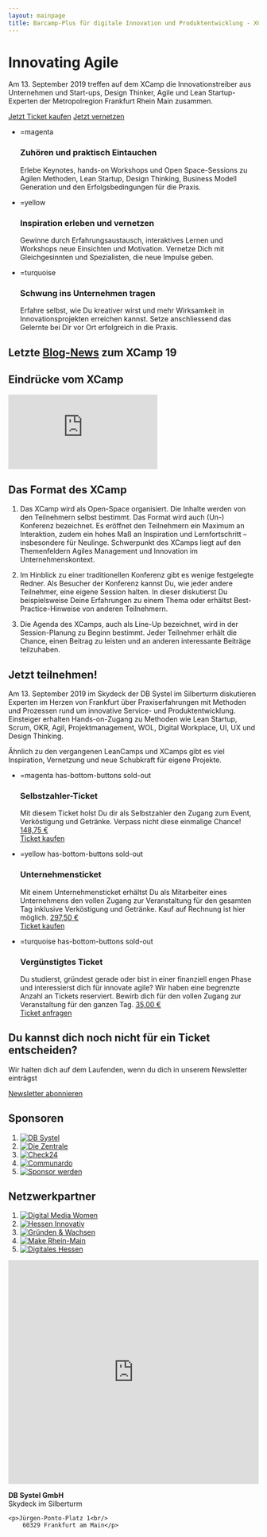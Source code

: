 ```yaml
---
layout: mainpage
title: Barcamp-Plus für digitale Innovation und Produktentwicklung - XCamp 2019 
---
```


# Innovating Agile
Am 13. September 2019 treffen auf dem XCamp die Innovationstreiber aus Unternehmen und Start-ups, Design Thinker, Agile und Lean Startup-Experten der Metropolregion Frankfurt Rhein Main zusammen.

<a href="tickets" class="big button yellow">Jetzt Ticket kaufen</a>
<a href="./" class="big button turquoise">Jetzt vernetzen</a>

- =magenta

  <span class="checkmark"></span>
  ### Zuhören und praktisch Eintauchen
  Erlebe Keynotes, hands-on Workshops und Open Space-Sessions zu Agilen Methoden, Lean Startup, Design Thinking, Business Modell Generation und den Erfolgsbedingungen für die Praxis.

- =yellow

  <span class="checkmark"></span>
  ### Inspiration erleben und vernetzen
  Gewinne durch Erfahrungsaustausch, interaktives Lernen und Workshops neue Einsichten und Motivation. Vernetze Dich mit Gleichgesinnten und Spezialisten, die neue Impulse geben.

- =turquoise

  <span class="checkmark"></span>
  ### Schwung ins Unternehmen tragen
  Erfahre selbst, wie Du kreativer wirst und mehr Wirksamkeit in Innovationsprojekten erreichen kannst. Setze anschliessend das Gelernte bei Dir vor Ort erfolgreich in die Praxis.


## Letzte [Blog-News](blog) zum XCamp 19

<div id="newest-blog-entries"></div>


## Eindrücke vom XCamp

<iframe src="https://www.youtube.com/embed/bPJKoiXNvz8?feature=oembed&amp;enablejsapi=1&amp;wmode=opaque" frameborder="0" allow="autoplay; encrypted-media" allowfullscreen="" id="player_1" name="fitvid0"></iframe>


## Das Format des XCamp

1. Das XCamp wird als Open-Space organisiert. Die Inhalte werden von den Teilnehmern selbst bestimmt. Das Format wird auch (Un-) Konferenz bezeichnet. Es eröffnet den Teilnehmern ein Maximum an Interaktion, zudem ein hohes Maß an Inspiration und Lernfortschritt – insbesondere für Neulinge. Schwerpunkt des XCamps liegt auf den Themenfeldern Agiles Management und Innovation im Unternehmenskontext.
  
1. Im Hinblick zu einer traditionellen Konferenz gibt es wenige festgelegte Redner. Als Besucher der Konferenz kannst Du, wie jeder andere Teilnehmer, eine eigene Session halten. In dieser diskutierst Du beispielsweise Deine Erfahrungen zu einem Thema oder erhältst Best-Practice-Hinweise von anderen Teilnehmern.
  
1. Die Agenda des XCamps, auch als Line-Up bezeichnet, wird in der Session-Planung zu Beginn bestimmt. Jeder Teilnehmer erhält die Chance, einen Beitrag zu leisten und an anderen interessante Beiträge teilzuhaben.


## Jetzt teilnehmen!

Am 13. September 2019 im Skydeck der DB Systel im Silberturm diskutieren Experten im Herzen von Frankfurt über Praxiserfahrungen mit Methoden und Prozessen rund um innovative Service- und Produktentwicklung. Einsteiger erhalten Hands-on-Zugang zu Methoden wie Lean Startup, Scrum, OKR, Agil, Projektmanagement, WOL, Digital Workplace, UI, UX und Design Thinking.

Ähnlich zu den vergangenen LeanCamps und XCamps gibt es viel Inspiration, Vernetzung und neue Schubkraft für eigene Projekte.

- =magenta has-bottom-buttons sold-out

  ### Selbstzahler-Ticket
  Mit diesem Ticket holst Du dir als Selbstzahler den Zugang zum Event, Verköstigung und Getränke. Verpass nicht diese
  einmalige Chance!
  <a href="tickets?type=private" class="button button--light align-bottom ticket-button" target="_self" disabled="true">148,75 €<br>Ticket kaufen</a>

- =yellow has-bottom-buttons sold-out

  ### Unternehmensticket
  Mit einem Unternehmensticket erhältst Du als Mitarbeiter eines Unternehmens den vollen Zugang zur Veranstaltung für
  den gesamten Tag inklusive Verköstigung und Getränke. Kauf auf Rechnung ist hier möglich.
  <a href="tickets?type=corporate" class="button button--light align-bottom ticket-button" target="_self" disabled="true">297,50 €<br>Ticket kaufen</a>

- =turquoise has-bottom-buttons sold-out

  ### Vergünstigtes Ticket
  Du studierst, gründest gerade oder bist in einer finanziell engen Phase und interessierst dich für innovate agile?
  Wir haben eine begrenzte Anzahl an Tickets reserviert. Bewirb dich für den vollen Zugang zur Veranstaltung für den
  ganzen Tag.
  <a href="tickets?type=reduced" class="button button--light align-bottom ticket-button" target="_self" disabled="true">35,00 €<br>Ticket anfragen</a>


## Du kannst dich noch nicht für ein Ticket entscheiden?
Wir halten dich auf dem Laufenden, wenn du dich in unserem Newsletter einträgst

<a href="newsletter" class="big button turquoise">Newsletter abonnieren</a>

## Sponsoren

1. [![DB Systel](media/sponsors/Sponsoren_Logos_xcamp_2017__SP_DB_Systel.png)](https://www.dbsystel.de)
1. [![Die Zentrale](media/sponsors/Sponsoren_Logos_xcamp_2019__Die_Zentrale-400x224.png)](https://die-zentrale-ffm.de/)
1. [![Check24](media/sponsors/Sponsoren_Logos_xcamp_2019__Check24-400x224.png)](https://www.check24.de/)
1. [![Communardo](media/sponsors/Sponsoren_Logos_xcamp_2019__Communardo-400x224.png)](https://www.communardo.de/)
1. [![Sponsor werden](media/sponsors/Sponsoren_Logos_xcamp_2018__Ihr-Logo_v1.png)](mailto:sponsoring@xcamp.co)

## Netzwerkpartner

1. [![Digital Media Women](media/partners/DMW-400x224.png)](https://digitalmediawomen.de/quartiere/rhein-main/)
1. [![Hessen Innovativ](media/partners/IHK.png)](https://www.ihk-hessen-innovativ.de/)
1. [![Gründen & Wachsen](media/partners/Gruenden_Wachsen_FAZ-1-400x224.png)](https://www.frankfurt-bm.com/medienmarken-und-zielgruppen/zielgruppen/gruenden-wachsen/)
1. [![Make Rhein-Main](media/partners/Make_Rhein_Main-400x224.png)](https://make-rhein-main.de/)
1. [![Digitales Hessen](media/partners/dh-Logo.jpg)](https://www.digitalstrategie-hessen.de/)


<div id="location" class="three-boxes">
<div class="map two-cols">
    <iframe style="border: 0;"
            src="https://www.google.com/maps/embed?pb=!1m18!1m12!1m3!1d4007.840430949455!2d8.665983995064554!3d50.108191103824126!2m3!1f0!2f0!3f0!3m2!1i1024!2i768!4f13.1!3m3!1m2!1s0x0%3A0x295910c3a828480!2sDB+Systel+GmbH!5e0!3m2!1sen!2sde!4v1563117709421!5m2!1sen!2sde"
            width="100%" height="450" allowfullscreen="allowfullscreen"></iframe>
</div>

<div class="yellow box">
    <p><b>DB Systel GmbH</b><br/>
        Skydeck im Silberturm</p>

    <p>Jürgen-Ponto-Platz 1<br/>
        60329 Frankfurt am Main</p>
</div>
</div>

